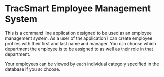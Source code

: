 # TracSmart Employee Management System

This is a command line application designed to be used as an employee management system. As a user of the application I can create employee profiles with their first and last name and manager. You can choose which department the employee is to be assigned to as well as their role in that department.

Your employees can be viewed by each individual category specified in the database if you so choose. 
